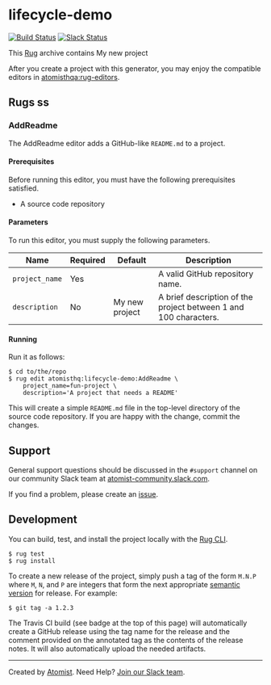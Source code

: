 # lifecycle-demo

[![Build Status](https://travis-ci.org/atomisthq/lifecycle-demo.svg?branch=master)](https://travis-ci.org/atomisthq/lifecycle-demo)
[![Slack Status](https://join.atomist.com/badge.svg)](https://join.atomist.com)

This [Rug][rug] archive contains My new project

[rug]: http://docs.atomist.com/

After you create a project with this generator, you may enjoy the compatible editors in [atomisthqa:rug-editors](https://github.com/atomisth-rugs/rug-editors). 
  
## Rugs   ss
 
### AddReadme   

The AddReadme editor adds a GitHub-like `README.md` to a project.

#### Prerequisites 
  
Before running this editor, you must have the following prerequisites
satisfied.

*   A source code repository

#### Parameters   

To run this editor, you must supply the following parameters.

Name | Required | Default | Description
-----|----------|---------|------------
`project_name` | Yes | | A valid GitHub repository name.
`description` | No | My new project | A brief description of the project between 1 and 100 characters.

[semver]: http://semver.org
 
#### Running 

Run it as follows:

```
$ cd to/the/repo
$ rug edit atomisthq:lifecycle-demo:AddReadme \
    project_name=fun-project \
    description='A project that needs a README'
```

This will create a simple `README.md` file in the top-level directory
of the source code repository.  If you are happy with the change,
commit the changes.

## Support


General support questions should be discussed in the `#support`
channel on our community Slack team
at [atomist-community.slack.com][slack]. 

If you find a problem, please create an [issue][].

[issue]: https://github.com/atomisthq/lifecycle-demo/issues

## Development

You can build, test, and install the project locally with
the [Rug CLI][cli].

[cli]: https://github.com/atomist/rug-cli

```
$ rug test
$ rug install
```

To create a new release of the project, simply push a tag of the form
`M.N.P` where `M`, `N`, and `P` are integers that form the next
appropriate [semantic version][semver] for release.  For example:

[semver]: http://semver.org

```
$ git tag -a 1.2.3
```

The Travis CI build (see badge at the top of this page) will
automatically create a GitHub release using the tag name for the
release and the comment provided on the annotated tag as the contents
of the release notes.  It will also automatically upload the needed
artifacts.


---
Created by [Atomist][atomist].
Need Help?  [Join our Slack team][slack].

[atomist]: https://www.atomist.com/
[slack]: https://join.atomist.com/




